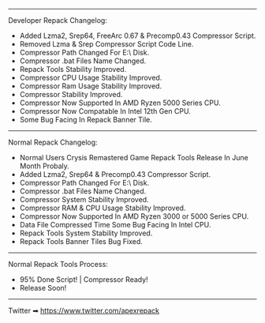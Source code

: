 *************************************************************************************************
Developer Repack Changelog:
- Added Lzma2, Srep64, FreeArc 0.67 & Precomp0.43 Compressor Script.
- Removed Lzma & Srep Compressor Script Code Line.
- Compressor Path Changed For E:\ Disk.
- Compressor .bat Files Name Changed.
- Repack Tools Stability Improved.
- Compressor CPU Usage Stability Improved.
- Compressor Ram Usage Stability Improved.
- Compressor Stability Improved.
- Compressor Now Supported In AMD Ryzen 5000 Series CPU.
- Compressor Now Compatable In Intel 12th Gen CPU.
- Some Bug Facing In Repack Banner Tile.
*************************************************************************************************
Normal Repack Changelog:
- Normal Users Crysis Remastered Game Repack Tools Release In June Month Probaly.
- Added Lzma2, Srep64 & Precomp0.43 Compressor Script.
- Compressor Path Changed For E:\ Disk.
- Compressor .bat Files Name Changed.
- Compressor System Stability Improved.
- Compressor RAM & CPU Usage Stability Improved.
- Compressor Now Supported In AMD Ryzen 3000 or 5000 Series CPU.
- Data File Compressed Time Some Bug Facing In Intel CPU.
- Repack Tools System Stability Improved.
- Repack Tools Banner Tiles Bug Fixed.
***************************************************************************************************
Normal Repack Tools Process:
- 95% Done Script! | Compressor Ready!
- Release Soon!
***************************************************************************************************

Twitter ➡ https://www.twitter.com/apexrepack
